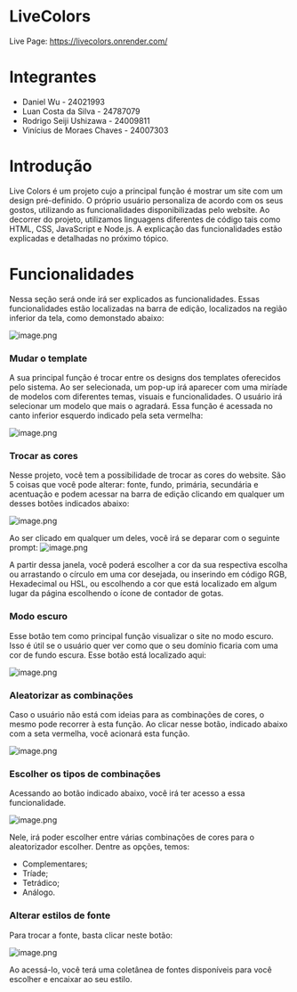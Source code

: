 # LiveColors

Live Page: https://livecolors.onrender.com/

# Integrantes

- Daniel Wu - 24021993
- Luan Costa da Silva - 24787079
- Rodrigo Seiji Ushizawa - 24009811
- Vinícius de Moraes Chaves - 24007303

# Introdução

Live Colors é um projeto cujo a principal função é mostrar um site com um design pré-definido. O próprio usuário personaliza de acordo com os seus gostos, utilizando as funcionalidades disponibilizadas pelo website. Ao decorrer do projeto, utilizamos linguagens diferentes de código tais como HTML, CSS, JavaScript e Node.js. A explicação das funcionalidades estão explicadas e detalhadas no próximo tópico.

# Funcionalidades

Nessa seção será onde irá ser explicados as funcionalidades. Essas funcionalidades estão localizadas na barra de edição, localizados na região inferior da tela, como demonstado abaixo: 

![image.png](https://i.ibb.co/5x0FSPx/image.png)

### Mudar o template

A sua principal função é trocar entre os designs dos templates oferecidos pelo sistema. Ao ser selecionada, um pop-up irá aparecer com uma miríade de modelos com diferentes temas, visuais e funcionalidades. O usuário irá selecionar um modelo que mais o agradará. Essa função é acessada no canto inferior esquerdo indicado pela seta vermelha:

![image.png](https://i.ibb.co/F5FDL4r/image.png)

### Trocar as cores

Nesse projeto, você tem a possibilidade de trocar as cores do website. São 5 coisas que você pode alterar: fonte, fundo, primária, secundária e acentuação e podem acessar na barra de edição clicando em qualquer um desses botões indicados abaixo:

![image.png](https://i.ibb.co/b2VPP54/image.png)

Ao ser clicado em qualquer um deles, você irá se deparar com o seguinte prompt:
![image.png](https://i.ibb.co/9c8HWnr/image.png)

A partir dessa janela, você poderá escolher a cor da sua respectiva escolha ou arrastando o círculo em uma cor desejada, ou inserindo em código RGB, Hexadecimal ou HSL, ou escolhendo a cor que está localizado em algum lugar da página escolhendo o ícone de contador de gotas.

### Modo escuro

Esse botão tem como principal função visualizar o site no modo escuro. Isso é útil se o usuário quer ver como que o seu domínio ficaria com uma cor de fundo escura. Esse botão está localizado aqui: 

![image.png](https://i.ibb.co/FBwfGMn/image.png)

### Aleatorizar as combinações

Caso o usuário não está com ideias para as combinações de cores, o mesmo pode recorrer à esta função. Ao clicar nesse botão, indicado abaixo com a seta vermelha, você acionará esta função.

![image.png](https://i.ibb.co/MB3G4v7/image.png)

### Escolher os tipos de combinações

Acessando ao botão indicado abaixo, você irá ter acesso a essa funcionalidade. 

![image.png](https://i.ibb.co/T4j5MDd/image.png)

Nele, irá poder escolher entre várias combinações de cores para o aleatorizador escolher. Dentre as opções, temos:

- Complementares;
- Tríade;
- Tetrádico;
- Análogo.

### Alterar estilos de fonte

Para trocar a fonte, basta clicar neste botão:

![image.png](https://i.ibb.co/J77HpWD/image.png)

Ao acessá-lo, você terá uma coletânea de fontes disponíveis para você escolher e encaixar ao seu estilo.